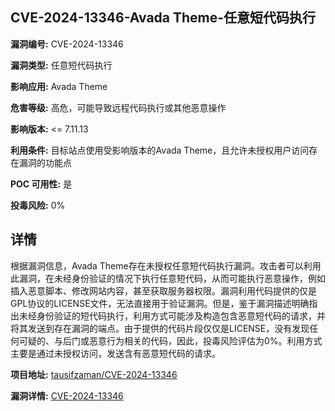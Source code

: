 ## CVE-2024-13346-Avada Theme-任意短代码执行

**漏洞编号:** CVE-2024-13346

**漏洞类型:** 任意短代码执行

**影响应用:** Avada Theme

**危害等级:** 高危，可能导致远程代码执行或其他恶意操作

**影响版本:** <= 7.11.13

**利用条件:** 目标站点使用受影响版本的Avada Theme，且允许未授权用户访问存在漏洞的功能点

**POC 可用性:** 是

**投毒风险:** 0%

## 详情

根据漏洞信息，Avada Theme存在未授权任意短代码执行漏洞。攻击者可以利用此漏洞，在未经身份验证的情况下执行任意短代码，从而可能执行恶意操作，例如插入恶意脚本、修改网站内容，甚至获取服务器权限。漏洞利用代码提供的仅是GPL协议的LICENSE文件，无法直接用于验证漏洞。但是，鉴于漏洞描述明确指出未经身份验证的短代码执行，利用方式可能涉及构造包含恶意短代码的请求，并将其发送到存在漏洞的端点。由于提供的代码片段仅仅是LICENSE，没有发现任何可疑的、与后门或恶意行为相关的代码，因此，投毒风险评估为0%。利用方式主要是通过未授权访问，发送含有恶意短代码的请求。

**项目地址:** [tausifzaman/CVE-2024-13346](https://github.com/tausifzaman/CVE-2024-13346)

**漏洞详情:** [CVE-2024-13346](https://nvd.nist.gov/vuln/detail/CVE-2024-13346)